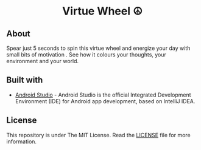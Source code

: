 <div align="Center">
<h1>Virtue Wheel ☮️</h1>
</div>

## About
Spear just 5 seconds to spin this virtue wheel and energize your day with small bits of motivation . See how it colours your thoughts, your environment and your world.

## Built with
- [Android Studio](https://developer.android.com/studio) - Android Studio is the official Integrated Development Environment (IDE) for Android app development, based on IntelliJ
IDEA.

## License
This repository is under The MIT License. Read the [LICENSE](https://github.com/RiteshPuvvada/Virtue-Wheel/blob/main/LICENSE) file for more information.

